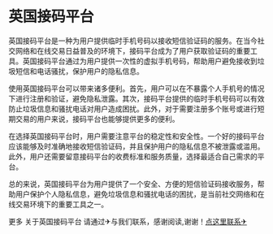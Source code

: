 # 英国接码平台

英国接码平台是一种为用户提供临时手机号码以接收短信验证码的服务。在当今社交网络和在线交易日益普及的环境下，接码平台成为了用户获取验证码的重要工具。英国接码平台通过为用户提供一次性的虚拟手机号码，帮助用户避免接收到垃圾短信和电话骚扰，保护用户的隐私信息。

使用英国接码平台可以带来诸多便利。首先，用户可以在不暴露个人手机号的情况下进行注册和验证，避免隐私泄露。其次，接码平台提供的临时手机号码可以有效防止垃圾信息和骚扰电话对用户造成困扰。此外，对于需要注册多个账号或进行短期交易的用户来说，接码平台也能够提供更多的便利。

在选择英国接码平台时，用户需要注意平台的稳定性和安全性。一个好的接码平台应该能够及时准确地接收短信验证码，并且保护用户的隐私信息不被泄露或滥用。此外，用户还需要留意接码平台的收费标准和服务质量，选择最适合自己需求的平台。

总的来说，英国接码平台为用户提供了一个安全、方便的短信验证码接收服务，帮助用户保护个人隐私信息，避免垃圾信息和骚扰电话的困扰，是当前社交网络和在线交易环境下的重要工具之一。

更多 关于英国接码平台 请通过✈与我们联系，感谢阅读,谢谢！[点这里联系✈](https://a.k02.cc)